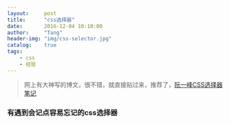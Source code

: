 ```yaml
---
layout:     post
title:      "css选择器"
date:       2016-12-04 10:10:00
author:     "Tang"
header-img: "img/css-selector.jpg"
catalog:    true
tags:
    - css
    - 经验
---
```


> 网上有大神写的博文，很不错，就直接贴过来，推荐了，[阮一峰CSS选择器笔记](http://www.ruanyifeng.com/blog/2009/03/css_selectors.html)

### 有遇到会记点容易忘记的css选择器